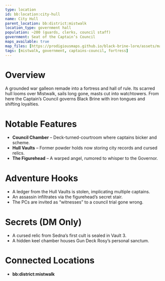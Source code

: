 ```yaml
---
type: location
id: bb:location:city-hull
name: City Hull
parent_location: bb:district:mistwalk
location_type: government hall
population: ~200 (guards, clerks, council staff)
government: Seat of the Captain’s Council
maps_available: true
map_files: [https://prodigiousmaps.github.io/black-brine-lore/assets/maps/city-hull.jpg]
tags: [mistwalk, government, captains-council, fortress]
---
```


# Overview
A grounded war galleon remade into a fortress and hall of rule. Its scarred hull looms over Mistwalk, sails long gone, masts cut into watchtowers. From here the Captain’s Council governs Black Brine with iron tongues and shifting loyalties.  

# Notable Features
- **Council Chamber** – Deck-turned-courtroom where captains bicker and scheme.  
- **Hull Vaults** – Former powder holds now storing city records and cursed relics.  
- **The Figurehead** – A warped angel, rumored to whisper to the Governor.  

# Adventure Hooks
- A ledger from the Hull Vaults is stolen, implicating multiple captains.  
- An assassin infiltrates via the figurehead’s secret stair.  
- The PCs are invited as “witnesses” to a council trial gone wrong.  

# Secrets (DM Only)
- A cursed relic from Sedna’s first cult is sealed in Vault 3.  
- A hidden keel chamber houses Gun Deck Rosy’s personal sanctum.  

# Connected Locations
- **bb:district:mistwalk**
